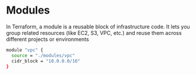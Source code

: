 # Modules
In Terraform, a module is a reusable block of infrastructure code. It lets you group related resources (like EC2, S3, VPC, etc.) 
and reuse them across different projects or environments

```bash
module "vpc" {
  source = "./modules/vpc"
  cidr_block = "10.0.0.0/16"
}
```
